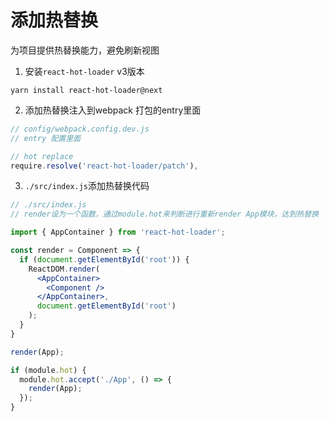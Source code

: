 # 添加热替换
为项目提供热替换能力，避免刷新视图

1. 安装`react-hot-loader` v3版本
```
yarn install react-hot-loader@next
```
2. 添加热替换注入到webpack 打包的entry里面
```jsx
// config/webpack.config.dev.js
// entry 配置里面

// hot replace
require.resolve('react-hot-loader/patch'),
```
3. `./src/index.js`添加热替换代码
```jsx
// ./src/index.js
// render设为一个函数，通过module.hot来判断进行重新render App模块，达到热替换

import { AppContainer } from 'react-hot-loader';

const render = Component => {
  if (document.getElementById('root')) {
    ReactDOM.render(
      <AppContainer>
        <Component />
      </AppContainer>,
      document.getElementById('root')
    );
  }
}

render(App);

if (module.hot) {
  module.hot.accept('./App', () => {
    render(App);
  });
}

```
